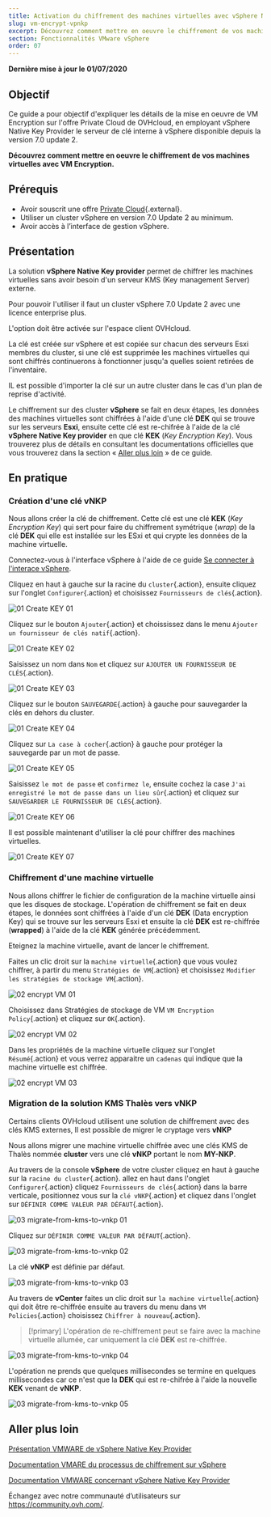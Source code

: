 ```yaml
---
title: Activation du chiffrement des machines virtuelles avec vSphere Native Key Provider (VNKP)
slug: vm-encrypt-vpnkp
excerpt: Découvrez comment mettre en oeuvre le chiffrement de vos machines virtuelles avec vSphere Native Key Provider (VNKP)
section: Fonctionnalités VMware vSphere
order: 07
---
```


**Dernière mise à jour le 01/07/2020**

## Objectif

Ce guide a pour objectif d'expliquer les détails de la mise en oeuvre de VM Encryption sur l'offre Private Cloud de OVHcloud, en employant vSphere Native Key Provider le serveur de clé interne à vSphere disponible depuis la version 7.0 update 2.


**Découvrez comment mettre en oeuvre le chiffrement de vos machines virtuelles avec VM Encryption.**

## Prérequis

- Avoir souscrit une offre [Private Cloud](https://www.ovh.com/fr/private-cloud/){.external}.
- Utiliser un cluster vSphere en version 7.0 Update 2 au minimum. 
- Avoir accès à l’interface de gestion vSphere.


## Présentation

La solution **vSphere Native Key provider** permet de chiffrer les machines virtuelles sans avoir besoin d'un serveur KMS (Key management Server) externe.

Pour pouvoir l'utiliser il faut un cluster vSphere 7.0 Update 2 avec une licence enterprise plus.

L'option doit être activée sur l'espace client OVHcloud.

La clé est créée sur vSphere et est copiée sur chacun des serveurs Esxi membres du cluster, si une clé est supprimée les machines virtuelles qui sont chiffrés continuerons à fonctionner jusqu'a quelles soient retirées de l'inventaire.

IL est possible d'importer la clé sur un autre cluster dans le cas d'un plan de reprise d'activité.

Le chiffrement sur des cluster **vSphere** se fait en deux étapes, les données des machines virtuelles sont chiffrées à l'aide d'une clé **DEK** qui se trouve sur les serveurs **Esxi**, ensuite cette clé est re-chifrée à l'aide de la clé **vSphere Native Key provider** en que clé **KEK** (*Key Encryption Key*). Vous trouverez plus de détails en consultant  les documentations officielles que vous trouverez dans la section « [Aller plus loin](#gofurther) » de ce guide.

## En pratique


<!--- Partie à écrire dès que la fonctionnalité sera présente

### Autorisation de la fonctionnalité au travers de l'espace client OVHcloud

-->

### Création d'une clé vNKP

Nous allons créer la clé de chiffrement. Cette clé est une clé **KEK** (*Key Encryption Key*) qui sert pour faire du chiffrement symétrique (*wrap*) de la clé **DEK** qui elle est installée sur les ESxi et qui crypte les données de la machine virtuelle. 

Connectez-vous à l'interface vSphere à l'aide de ce guide [Se connecter à l'interace vSphere](https://docs.ovh.com/fr/private-cloud/connexion-interface-vsphere/).

Cliquez en haut à gauche sur la racine du `cluster`{.action}, ensuite cliquez sur l'onglet `Configurer`{.action} et choisissez `Fournisseurs de clés`{.action}.

![01 Create KEY 01](images/01-create-key01.png)

Cliquez sur le bouton `Ajouter`{.action} et choississez dans le menu `Ajouter un fournisseur de clés natif`{.action}.

![01 Create KEY 02](images/01-create-key02.png)

Saisissez un nom dans `Nom` et cliquez sur `AJOUTER UN FOURNISSEUR DE CLÉS`{.action}.

![01 Create KEY 03](images/01-create-key03.png)

Cliquez sur le bouton `SAUVEGARDE`{.action} à gauche pour sauvegarder la clés en dehors du cluster.

![01 Create KEY 04](images/01-create-key04.png)

Cliquez sur `La case à cocher`{.action} à gauche pour protéger la sauvegarde par un mot de passe.

![01 Create KEY 05](images/01-create-key05.png)

Saisissez `le mot de passe` et `confirmez le`, ensuite cochez la case `J'ai enregistré le mot de passe dans un lieu sûr`{.action} et cliquez sur `SAUVEGARDER LE FOURNISSEUR DE CLÉS`{.action}.

![01 Create KEY 06](images/01-create-key06.png)

Il est possible maintenant d'utiliser la clé pour chiffrer des machines virtuelles.

![01 Create KEY 07](images/01-create-key07.png)

### Chiffrement d'une machine virtuelle

Nous allons chiffrer le fichier de configuration de la machine virtuelle ainsi que les disques de stockage. L'opération de chiffrement se fait en deux étapes, le données sont chiffrées à l'aide d'un clé **DEK** (Data encryption Key) qui se trouve sur les serveurs Esxi et ensuite la clé **DEK** est re-chiffrée (**wrapped**) à l'aide de la clé **KEK** générée précédemment.

Eteignez la machine virtuelle, avant de lancer le chiffrement.

Faites un clic droit sur la `machine virtuelle`{.action} que vous voulez chiffrer, à partir du menu `Stratégies de VM`{.action} et choisissez `Modifier les stratégies de stockage VM`{.action}.

![02 encrypt VM 01](images/02-encrypt-vm01.png)

Choisissez dans Stratégies de stockage de VM `VM Encryption Policy`{.action} et cliquez sur `OK`{.action}.

![02 encrypt VM 02](images/02-encrypt-vm02.png)

Dans les propriétés de la machine virtuelle cliquez sur l'onglet `Résumé`{.action} et vous verrez apparaitre un `cadenas` qui indique que la machine virtuelle est chiffrée. 

![02 encrypt VM 03](images/02-encrypt-vm03.png) 

### Migration de la solution KMS Thalès vers vNKP

Certains clients OVHcloud utilisent une solution de chiffrement avec des clés KMS externes, Il est possible de migrer le cryptage vers **vNKP**

Nous allons migrer une machine virtuelle chiffrée avec une clés KMS de Thalès nommée **cluster** vers une clé **vNKP** portant le nom **MY-NKP**.

Au travers de la console **vSphere** de votre cluster cliquez en haut à gauche sur la `racine du cluster`{.action}. allez en haut dans l'onglet `Configurer`{.action} cliquez `Fournisseurs de clés`{.action} dans la barre verticale, positionnez vous sur la `clé vNKP`{.action} et cliquez dans l'onglet sur `DÉFINIR COMME VALEUR PAR DÉFAUT`{.action}.

![03 migrate-from-kms-to-vnkp 01](images/03-migrate-from-kms-to-vnkp01.png)

Cliquez sur `DÉFINIR COMME VALEUR PAR DÉFAUT`{.action}.

![03 migrate-from-kms-to-vnkp 02](images/03-migrate-from-kms-to-vnkp02.png)

La clé **vNKP** est définie par défaut.

![03 migrate-from-kms-to-vnkp 03](images/03-migrate-from-kms-to-vnkp03.png)

Au travers de **vCenter** faites un clic droit sur `la machine virtuelle`{.action} qui doit être re-chiffrée ensuite au travers du menu dans `VM Policies`{.action} choisissez `Chiffrer à nouveau`{.action}.

> [!primary]
> L'opération de re-chiffrement peut se faire avec la machine virtuelle allumée, car uniquement la clé **DEK** est re-chiffrée.
>

![03 migrate-from-kms-to-vnkp 04](images/03-migrate-from-kms-to-vnkp04.png)

L'opération ne prends que quelques millisecondes se termine en quelques millisecondes car ce n'est que la **DEK** qui est re-chifrée à l'aide la nouvelle **KEK** venant de **vNKP**.

![03 migrate-from-kms-to-vnkp 05](images/03-migrate-from-kms-to-vnkp05.png)


## Aller plus loin <a name="gofurther"></a>

[Présentation VMWARE de vSphere Native Key Provider](https://core.vmware.com/native-key-provider)

[Documentation VMARE du processus de chiffrement sur vSphere](https://docs.vmware.com/en/VMware-vSphere/7.0/com.vmware.vsphere.security.doc/GUID-4A8FA061-0F20-4338-914A-2B7A57051495.html)

[Documentation VMWARE concernant vSphere Native Key Provider](https://docs.vmware.com/en/VMware-vSphere/7.0/com.vmware.vsphere.security.doc/GUID-54B9FBA2-FDB1-400B-A6AE-81BF3AC9DF97.html)

Échangez avec notre communauté d’utilisateurs sur <https://community.ovh.com/>.


